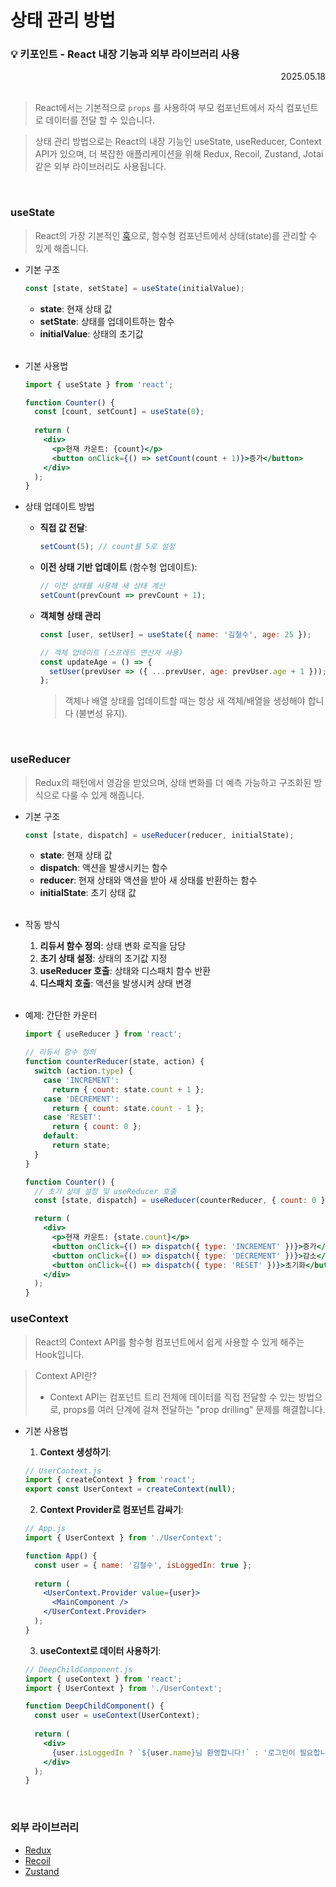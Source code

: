 # 상태 관리 방법

### 💡 키포인트 - React 내장 기능과 외부 라이브러리 사용

<div align="right">2025.05.18</div>

<br/>

> React에서는 기본적으로 `props` 를 사용하여 부모 컴포넌트에서 자식 컴포넌트로 데이터를 전달 할 수 있습니다.

> 상태 관리 방법으로는 React의 내장 기능인 useState, useReducer, Context API가 있으며, 더 복잡한 애플리케이션을 위해 Redux, Recoil, Zustand, Jotai 같은 외부 라이브러리도 사용됩니다.

<br/>

### useState

> React의 가장 기본적인 [훅](../../API/React/Hook/Readme.md)으로, 함수형 컴포넌트에서 상태(state)를 관리할 수 있게 해줍니다.

- 기본 구조

  ```jsx
  const [state, setState] = useState(initialValue);
  ```

  - **state**: 현재 상태 값
  - **setState**: 상태를 업데이트하는 함수
  - **initialValue**: 상태의 초기값

  <br/>

-  기본 사용법

    ```jsx
    import { useState } from 'react';

    function Counter() {
      const [count, setCount] = useState(0);
      
      return (
        <div>
          <p>현재 카운트: {count}</p>
          <button onClick={() => setCount(count + 1)}>증가</button>
        </div>
      );
    }
    ```

- 상태 업데이트 방법

  - **직접 값 전달**:
    ```jsx
    setCount(5); // count를 5로 설정
    ```

  - **이전 상태 기반 업데이트** (함수형 업데이트):
    ```jsx
    // 이전 상태를 사용해 새 상태 계산
    setCount(prevCount => prevCount + 1);
    ``` 

  - **객체형 상태 관리**

    ```jsx
    const [user, setUser] = useState({ name: '김철수', age: 25 });

    // 객체 업데이트 (스프레드 연산자 사용)
    const updateAge = () => {
      setUser(prevUser => ({ ...prevUser, age: prevUser.age + 1 }));
    };
    ```

    > 객체나 배열 상태를 업데이트할 때는 항상 새 객체/배열을 생성해야 합니다 (불변성 유지).

<br/>

### useReducer

> Redux의 패턴에서 영감을 받았으며, 상태 변화를 더 예측 가능하고 구조화된 방식으로 다룰 수 있게 해줍니다.

-  기본 구조

    ```jsx
    const [state, dispatch] = useReducer(reducer, initialState);
    ```

    - **state**: 현재 상태 값
    - **dispatch**: 액션을 발생시키는 함수
    - **reducer**: 현재 상태와 액션을 받아 새 상태를 반환하는 함수
    - **initialState**: 초기 상태 값

    <br/>

- 작동 방식

  1. **리듀서 함수 정의**: 상태 변화 로직을 담당
  2. **초기 상태 설정**: 상태의 초기값 지정
  3. **useReducer 호출**: 상태와 디스패치 함수 반환
  4. **디스패치 호출**: 액션을 발생시켜 상태 변경

   <br/>

-  예제: 간단한 카운터

    ```jsx
    import { useReducer } from 'react';

    // 리듀서 함수 정의
    function counterReducer(state, action) {
      switch (action.type) {
        case 'INCREMENT':
          return { count: state.count + 1 };
        case 'DECREMENT':
          return { count: state.count - 1 };
        case 'RESET':
          return { count: 0 };
        default:
          return state;
      }
    }

    function Counter() {
      // 초기 상태 설정 및 useReducer 호출
      const [state, dispatch] = useReducer(counterReducer, { count: 0 });

      return (
        <div>
          <p>현재 카운트: {state.count}</p>
          <button onClick={() => dispatch({ type: 'INCREMENT' })}>증가</button>
          <button onClick={() => dispatch({ type: 'DECREMENT' })}>감소</button>
          <button onClick={() => dispatch({ type: 'RESET' })}>초기화</button>
        </div>
      );
    }
    ```

### useContext

> React의 Context API를 함수형 컴포넌트에서 쉽게 사용할 수 있게 해주는 Hook입니다.

> Context API란?
> - Context API는 컴포넌트 트리 전체에 데이터를 직접 전달할 수 있는 방법으로, props를 여러 단계에 걸쳐 전달하는 "prop drilling" 문제를 해결합니다.

- 기본 사용법

  1. **Context 생성하기**:
    ```jsx
    // UserContext.js
    import { createContext } from 'react';
    export const UserContext = createContext(null);
    ```

  2. **Context Provider로 컴포넌트 감싸기**:
    ```jsx
    // App.js
    import { UserContext } from './UserContext';

    function App() {
      const user = { name: '김철수', isLoggedIn: true };
      
      return (
        <UserContext.Provider value={user}>
          <MainComponent />
        </UserContext.Provider>
      );
    }
    ```

  3. **useContext로 데이터 사용하기**:
    ```jsx
    // DeepChildComponent.js
    import { useContext } from 'react';
    import { UserContext } from './UserContext';

    function DeepChildComponent() {
      const user = useContext(UserContext);
      
      return (
        <div>
          {user.isLoggedIn ? `${user.name}님 환영합니다!` : '로그인이 필요합니다.'}
        </div>
      );
    }
    ```

<br/>

### 외부 라이브러리
- [Redux](../Redux/Readme.md)
- [Recoil](../Recoil/Readme.md)
- [Zustand](../Zustand/Readme.md)
